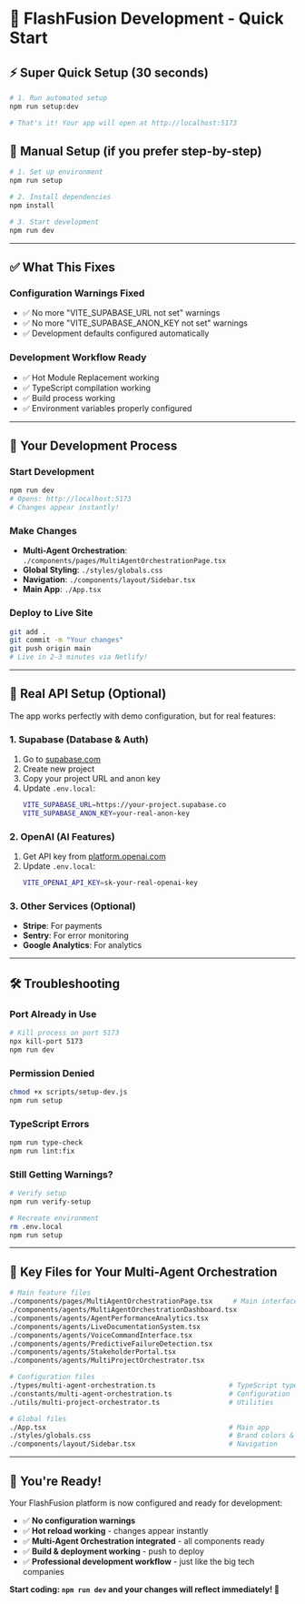 # 🚀 FlashFusion Development - Quick Start

## ⚡ Super Quick Setup (30 seconds)

```bash
# 1. Run automated setup
npm run setup:dev

# That's it! Your app will open at http://localhost:5173
```

## 🔧 Manual Setup (if you prefer step-by-step)

```bash
# 1. Set up environment
npm run setup

# 2. Install dependencies  
npm install

# 3. Start development
npm run dev
```

---

## ✅ What This Fixes

### **Configuration Warnings Fixed**
- ✅ No more "VITE_SUPABASE_URL not set" warnings
- ✅ No more "VITE_SUPABASE_ANON_KEY not set" warnings  
- ✅ Development defaults configured automatically

### **Development Workflow Ready**
- ✅ Hot Module Replacement working
- ✅ TypeScript compilation working
- ✅ Build process working
- ✅ Environment variables properly configured

---

## 🎯 **Your Development Process**

### **Start Development**
```bash
npm run dev
# Opens: http://localhost:5173
# Changes appear instantly!
```

### **Make Changes**
- **Multi-Agent Orchestration**: `./components/pages/MultiAgentOrchestrationPage.tsx`
- **Global Styling**: `./styles/globals.css`
- **Navigation**: `./components/layout/Sidebar.tsx`
- **Main App**: `./App.tsx`

### **Deploy to Live Site**
```bash
git add .
git commit -m "Your changes"
git push origin main
# Live in 2-3 minutes via Netlify!
```

---

## 🔐 **Real API Setup (Optional)**

The app works perfectly with demo configuration, but for real features:

### **1. Supabase (Database & Auth)**
1. Go to [supabase.com](https://supabase.com)
2. Create new project
3. Copy your project URL and anon key
4. Update `.env.local`:
   ```bash
   VITE_SUPABASE_URL=https://your-project.supabase.co
   VITE_SUPABASE_ANON_KEY=your-real-anon-key
   ```

### **2. OpenAI (AI Features)**
1. Get API key from [platform.openai.com](https://platform.openai.com)
2. Update `.env.local`:
   ```bash
   VITE_OPENAI_API_KEY=sk-your-real-openai-key
   ```

### **3. Other Services (Optional)**
- **Stripe**: For payments
- **Sentry**: For error monitoring  
- **Google Analytics**: For analytics

---

## 🛠️ **Troubleshooting**

### **Port Already in Use**
```bash
# Kill process on port 5173
npx kill-port 5173
npm run dev
```

### **Permission Denied**
```bash
chmod +x scripts/setup-dev.js
npm run setup
```

### **TypeScript Errors**
```bash
npm run type-check
npm run lint:fix
```

### **Still Getting Warnings?**
```bash
# Verify setup
npm run verify-setup

# Recreate environment
rm .env.local
npm run setup
```

---

## 📁 **Key Files for Your Multi-Agent Orchestration**

```bash
# Main feature files
./components/pages/MultiAgentOrchestrationPage.tsx     # Main interface
./components/agents/MultiAgentOrchestrationDashboard.tsx
./components/agents/AgentPerformanceAnalytics.tsx
./components/agents/LiveDocumentationSystem.tsx
./components/agents/VoiceCommandInterface.tsx
./components/agents/PredictiveFailureDetection.tsx
./components/agents/StakeholderPortal.tsx
./components/agents/MultiProjectOrchestrator.tsx

# Configuration files
./types/multi-agent-orchestration.ts                  # TypeScript types
./constants/multi-agent-orchestration.ts              # Configuration
./utils/multi-project-orchestrator.ts                 # Utilities

# Global files
./App.tsx                                             # Main app
./styles/globals.css                                  # Brand colors & styles
./components/layout/Sidebar.tsx                       # Navigation
```

---

## 🎉 **You're Ready!**

Your FlashFusion platform is now configured and ready for development:

- ✅ **No configuration warnings**
- ✅ **Hot reload working** - changes appear instantly
- ✅ **Multi-Agent Orchestration integrated** - all components ready
- ✅ **Build & deployment working** - push to deploy
- ✅ **Professional development workflow** - just like the big tech companies

**Start coding: `npm run dev` and your changes will reflect immediately! 🚀**